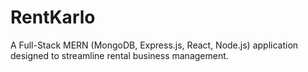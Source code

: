# RentKarlo
A Full-Stack MERN (MongoDB, Express.js, React, Node.js) application designed to streamline rental business management.
